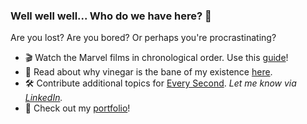 ### Well well well... Who do we have here? 👀

Are you lost? Are you bored? Or perhaps you're procrastinating?

- 🎬 Watch the Marvel films in chronological order. Use this [guide](https://amseeyou.netlify.app/)!
- 📖 Read about why vinegar is the bane of my existence [here](https://medium.com/the-haven/my-hate-hate-relationship-with-vinegar-b627593cf96).
- 🛠️ Contribute additional topics for [Every Second](https://every-second.netlify.app). _Let me know via [LinkedIn](https://www.linkedin.com/in/kndshein/)._
- 🤩 Check out my [portfolio](https://knds.art)!
